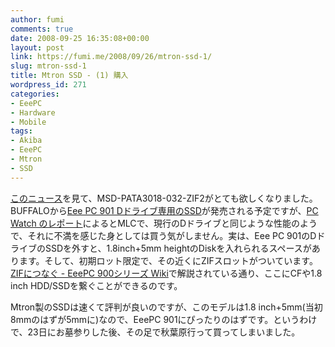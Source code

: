 ```yaml
---
author: fumi
comments: true
date: 2008-09-25 16:35:08+00:00
layout: post
link: https://fumi.me/2008/09/26/mtron-ssd-1/
slug: mtron-ssd-1
title: Mtron SSD - (1) 購入
wordpress_id: 271
categories:
- EeePC
- Hardware
- Mobile
tags:
- Akiba
- EeePC
- Mtron
- SSD
---
```


[このニュース](http://akiba.kakaku.com/pc/0809/19/202000.php)を見て、MSD-PATA3018-032-ZIF2がとても欲しくなりました。
BUFFALOから[Eee PC 901 Dドライブ専用のSSD](http://buffalo.jp/products/catalog/storage/shd-ep9m/)が発売される予定ですが、[PC Watch のレポート](http://pc.watch.impress.co.jp/docs/2008/0902/hot568.htm)によるとMLCで、現行のDドライブと同じような性能のようで、それに不満を感じた身としては買う気がしません。実は、Eee PC 901のDドライブのSSDを外すと、1.8inch+5mm heightのDiskを入れられるスペースがあります。そして、初期ロット限定で、その近くにZIFスロットがついています。[ZIFにつなぐ - EeePC 900シリーズ Wiki](http://wiki.livedoor.jp/asus_eeepc/d/ZIF%a4%cb%a4%c4%a4%ca%a4%b0)で解説されている通り、ここにCFや1.8 inch HDD/SSDを繋ぐことができるのです。





Mtron製のSSDは速くて評判が良いのですが、このモデルは1.8 inch+5mm(当初8mmのはずが5mmに)なので、EeePC 901にぴったりのはずです。というわけで、23日にお墓参りした後、その足で秋葉原行って買ってしまいました。


